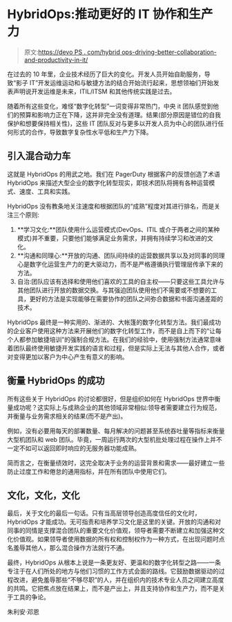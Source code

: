 # HybridOps:推动更好的 IT 协作和生产力

> 原文:[https://devo PS . com/hybrid ops-driving-better-collaboration-and-productivity-in-it/](https://devops.com/hybridops-driving-better-collaboration-and-productivity-in-it/)

在过去的 10 年里，企业技术经历了巨大的变化。开发人员开始自助服务，导致“影子 IT”开发运维运动和与敏捷方法的结合开始流行起来，思想领袖们开始发表声明说开发运维是未来，ITIL/ITSM 和其他传统实践是过去。

随着所有这些变化，难怪“数字化转型”一词变得非常热门，中央 it 团队感觉到他们的预算和影响力正在下降，这并非完全没有道理。结果(部分原因是错位的自我保护和想要保持相关性)，这些 IT 团队反对与更多以开发人员为中心的团队进行任何形式的合作，导致数字复杂性水平低和生产力下降。

## **引入混合动力车**

这就是 HybridOps 的用武之地。我们在 PagerDuty 根据客户的反馈创造了术语 HybridOps 来描述大型企业的数字化转型现实，即技术团队将拥有各种运营模式、速度、工具和实践。

HybridOps 没有教条地关注速度和根据团队的“成熟”程度对其进行排名，而是关注三个原则:

1.  **学习文化:**团队使用什么运营模式(DevOps、ITIL 或介于两者之间的某种模式)并不重要，只要他们能够满足业务需求，并拥有持续学习和改进的文化。
2.  **沟通和同理心:**开放的沟通、团队间持续的运营数据共享以及对同事的同理心是数字化运营生产力的更大驱动力，而不是严格遵循执行管理层传承下来的方法。
3.  自治:团队应该有选择和使用他们喜欢的工具的自主权——只要这些工具允许与其他团队进行开放的数据交换。与其强迫团队使用他们不需要或不想要的工具，更好的方法是实现能够在需要协作的团队之间弥合数据和书面沟通差距的技术。

HybridOps 最终是一种实用的、渐进的、大帐篷的数字化转型方法。我们最成功的企业客户使用这种方法来开展他们的数字化转型工作，而不是自上而下的“让每个人都参加敏捷培训”的强制合规方法。在我们的经验中，使用强制方法通常意味着团队最终使用敏捷开发实践的语言和过程，但是实际上无法与其他人合作，或者对变得更加以客户为中心产生有意义的影响。

## **衡量 HybridOps 的成功**

所有这些关于 HybridOps 的讨论都很好，但是组织如何在 HybridOps 世界中衡量成功呢？这实际上与成熟企业的其他领域非常相似:领导者需要建立行为规范，并衡量与业务需求相关的结果(而不是产出)。

例如，没有必要用每天的部署数量、每月解决的问题甚至系统吞吐量等指标来衡量大型机团队和 web 团队。毕竟，一周运行两次的大型机批处理过程在操作上并不一定不如可以返回即时响应的无服务器功能成熟。

简而言之，在衡量绩效时，这完全取决于业务的运营背景和需求——最好建立一些防止过度工作和倦怠的通用指标，并在所有团队中使用它们。

## **文化，文化，文化**

最后，关于文化的最后一句话。只有当高层领导创造高度信任的文化时，HybridOps 才能成功。无可指责和培养学习文化是这里的关键。开放的沟通和对同事的同情是支撑混合团队的重要文化价值观，领导者需要不断建立和加强这种文化价值观。如果领导者使用数据的所有权和控制权作为一种方式，在出现问题时点名羞辱其他人，那么混合操作方法就行不通。

最终，HybridOps 从根本上说是一条更友好、更温和的数字化转型之路——一条专注于在人们所处的地方与他们习惯的工作方式会面的路线。它鼓励数据驱动的过程改进，避免羞辱那些“不够尽职”的人，并在组织内的技术专业人员之间建立高度的共鸣。它把焦点放在结果上，而不是产出上，并且支持协作和生产力，而不是关于工具的争论。

朱利安·邓恩
